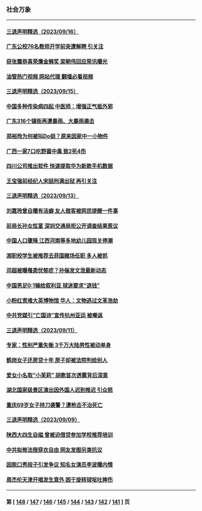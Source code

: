 ### 社会万象
---
#### [三退声明精选（2023/09/16）](../../pages/ncid282/n14075439.md?09171645) 
#### [广东公校76名教师开学前突遭解聘 引关注](../../pages/ncid282/n14075392.md?09171645) 
#### [获张震恭喜荣膺金狮奖 梁朝伟回应简讯曝光](../../pages/ncid282/n14074660.md?09171645) 
#### [油管热门视频 网站代理 翻墙必看视频](http://138.2.39.72:81/youtube.html?epic-marker?09171645)
#### [三退声明精选（2023/09/15）](../../pages/ncid282/n14074777.md?09171645) 
#### [中国多种传染病四起 中医师：增强正气抵外邪](../../pages/ncid282/n14074695.md?09171645) 
#### [广东316个镇街再遭暴雨、大暴雨袭击](../../pages/ncid282/n14074432.md?09171645) 
#### [郑裕玲为何被叫Do姐？原来因家中一小物件](../../pages/ncid282/n14073999.md?09171645) 
#### [广西一家7口吃野菌中毒 致2死4伤](../../pages/ncid282/n14073705.md?09171645) 
#### [四川公司推出软件 快速提取华为新款手机数据](../../pages/ncid282/n14073326.md?09171645) 
#### [王宝强前经纪人宋喆刑满出狱 再引关注](../../pages/ncid282/n14073251.md?09171645) 
#### [三退声明精选（2023/09/13）](../../pages/ncid282/n14073395.md?09171645) 
#### [刘嘉玲曾自曝有洁癖 友人做客被网民提醒一件事](../../pages/ncid282/n14073240.md?09171645) 
#### [前局长孙女炫富 深圳交通局拒公开调查结果惹议](../../pages/ncid282/n14072773.md?09171645) 
#### [中国人口骤降 江西河南等多地幼儿园现关停潮](../../pages/ncid282/n14073191.md?09171645) 
#### [湘职校学生被推荐去菲国赌场任职 多人被抓](../../pages/ncid282/n14072921.md?09171645) 
#### [邓超被曝罹患忧郁症？孙俪发文泄最新动态](../../pages/ncid282/n14072404.md?09171645) 
#### [中国男足0:1输给叙利亚 球迷要求“退钱”](../../pages/ncid282/n14072390.md?09171645) 
#### [小粉红责难大英博物馆 华人：文物逃过文革浩劫](../../pages/ncid282/n14072057.md?09171645) 
#### [中共党媒引“亡国诗”宣传杭州亚运 被嘲讽](../../pages/ncid282/n14072122.md?09171645) 
#### [三退声明精选（2023/09/11）](../../pages/ncid282/n14071647.md?09171645) 
#### [专家：性别严重失衡 3千万大陆男性被动单身](../../pages/ncid282/n14071513.md?09171645) 
#### [鹤岗女子还房贷十年 房子却被法院判给别人](../../pages/ncid282/n14071368.md?09171645) 
#### [爱女小名取“小茉莉” 胡歌首次透露背后深意](../../pages/ncid282/n14071027.md?09171645) 
#### [湖北国家级景区演出因外国人迟到推迟 引众怒](../../pages/ncid282/n14071005.md?09171645) 
#### [重庆69岁女子持刀袭警？遭枪击不治死亡](../../pages/ncid282/n14070829.md?09171645) 
#### [三退声明精选（2023/09/09）](../../pages/ncid282/n14070642.md?09171645) 
#### [陕西大四生自缢 曾被迫借贷参加学校推荐培训](../../pages/ncid282/n14070057.md?09171645) 
#### [中共拟修法限穿衣自由 网友发图另类抗议](../../pages/ncid282/n14070152.md?09171645) 
#### [因脱口秀段子引发争议 知名女演员李波曝内情](../../pages/ncid282/n14069973.md?09171645) 
#### [周杰伦天津开唱发生意外 困于旋转球呕吐摔伤](../../pages/ncid282/n14069882.md?09171645) 

---
#### 第 [ [148](./148.md?09171645) / [147](./147.md?09171645) / [146](./146.md?09171645) / [145](./145.md?09171645) / [144](./144.md?09171645) / [143](./143.md?09171645) / [142](./142.md?09171645) / [141](./141.md?09171645) ] 页
